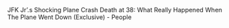 JFK Jr’.s Shocking Plane Crash Death at 38: What Really Happened When The Plane Went Down (Exclusive) - People
